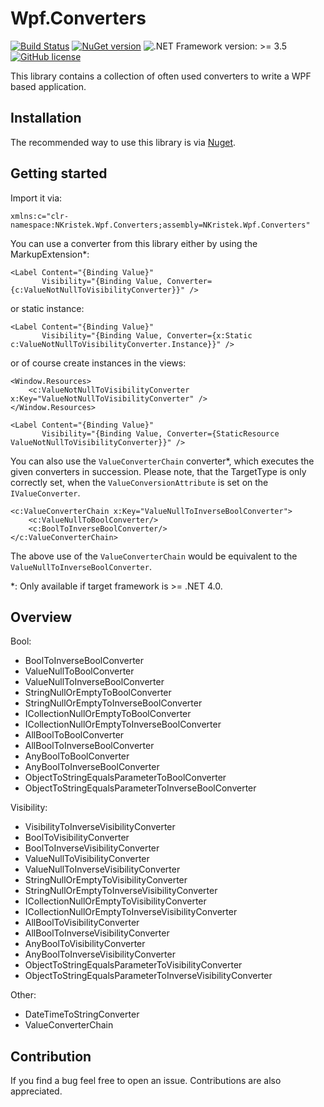 # Wpf.Converters

[![Build Status](https://dev.azure.com/nkristek/Wpf.Converters/_apis/build/status/nkristek.Wpf.Converters?branchName=master)](https://dev.azure.com/nkristek/Wpf.Converters/_build/latest?definitionId=3&branchName=master)
[![NuGet version](https://img.shields.io/nuget/v/NKristek.Wpf.Converters.svg)](https://www.nuget.org/packages/NKristek.Wpf.Converters/)
![.NET Framework version: >= 3.5](https://img.shields.io/badge/.NET%20Framework-%3E%3D%203.5-green.svg)
[![GitHub license](https://img.shields.io/github/license/nkristek/Wpf.Converters.svg)](https://github.com/nkristek/Wpf.Converters/blob/master/LICENSE)

This library contains a collection of often used converters to write a WPF based application.

## Installation

The recommended way to use this library is via [Nuget](https://www.nuget.org/packages/nkristek.Wpf.Converters/).

## Getting started

Import it via:
```xaml
xmlns:c="clr-namespace:NKristek.Wpf.Converters;assembly=NKristek.Wpf.Converters"
```

You can use a converter from this library either by using the MarkupExtension*:
```xaml
<Label Content="{Binding Value}"
       Visibility="{Binding Value, Converter={c:ValueNotNullToVisibilityConverter}}" />
```
or static instance:
```xaml
<Label Content="{Binding Value}"
       Visibility="{Binding Value, Converter={x:Static c:ValueNotNullToVisibilityConverter.Instance}}" />
```
or of course create instances in the views:
```xaml
<Window.Resources>
    <c:ValueNotNullToVisibilityConverter x:Key="ValueNotNullToVisibilityConverter" />
</Window.Resources>

<Label Content="{Binding Value}"
       Visibility="{Binding Value, Converter={StaticResource ValueNotNullToVisibilityConverter}}" />
```

You can also use the ```ValueConverterChain``` converter*, which executes the given converters in succession. Please note, that the TargetType is only correctly set, when the ```ValueConversionAttribute``` is set on the ```IValueConverter```.

```xaml
<c:ValueConverterChain x:Key="ValueNullToInverseBoolConverter">
    <c:ValueNullToBoolConverter/>
    <c:BoolToInverseBoolConverter/>
</c:ValueConverterChain>
```
The above use of the ```ValueConverterChain``` would be equivalent to the ```ValueNullToInverseBoolConverter```.

*: Only available if target framework is >= .NET 4.0.

## Overview

Bool:
- BoolToInverseBoolConverter
- ValueNullToBoolConverter
- ValueNullToInverseBoolConverter
- StringNullOrEmptyToBoolConverter
- StringNullOrEmptyToInverseBoolConverter
- ICollectionNullOrEmptyToBoolConverter
- ICollectionNullOrEmptyToInverseBoolConverter
- AllBoolToBoolConverter
- AllBoolToInverseBoolConverter
- AnyBoolToBoolConverter
- AnyBoolToInverseBoolConverter
- ObjectToStringEqualsParameterToBoolConverter
- ObjectToStringEqualsParameterToInverseBoolConverter

Visibility:
- VisibilityToInverseVisibilityConverter
- BoolToVisibilityConverter
- BoolToInverseVisibilityConverter
- ValueNullToVisibilityConverter
- ValueNullToInverseVisibilityConverter
- StringNullOrEmptyToVisibilityConverter
- StringNullOrEmptyToInverseVisibilityConverter
- ICollectionNullOrEmptyToVisibilityConverter
- ICollectionNullOrEmptyToInverseVisibilityConverter
- AllBoolToVisibilityConverter
- AllBoolToInverseVisibilityConverter
- AnyBoolToVisibilityConverter
- AnyBoolToInverseVisibilityConverter
- ObjectToStringEqualsParameterToVisibilityConverter
- ObjectToStringEqualsParameterToInverseVisibilityConverter

Other:
- DateTimeToStringConverter
- ValueConverterChain

## Contribution

If you find a bug feel free to open an issue. Contributions are also appreciated.
